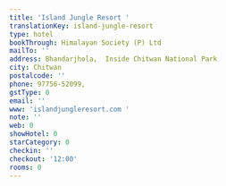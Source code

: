 ```yaml
---
title: 'Island Jungle Resort '
translationKey: island-jungle-resort
type: hotel
bookThrough: Himalayan Society (P) Ltd
mailTo: ''
address: Bhandarjhola,  Inside Chitwan National Park
city: Chitwan
postalcode: ''
phone: 97756-52099,
gstType: 0
email: ''
www: 'islandjungleresort.com '
note: ''
web: 0
showHotel: 0
starCategory: 0
checkin: ''
checkout: '12:00'
rooms: 0
---
```

